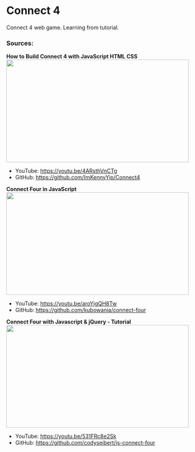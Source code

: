 # Connect 4
Connect 4 web game.
Learning from tutorial.

### Sources:

**How to Build Connect 4 with JavaScript HTML CSS**
<img width="480" height="270" src="https://img.youtube.com/vi/4ARsthVnCTg/maxresdefault.jpg"/>
<br>
- YouTube: https://youtu.be/4ARsthVnCTg
- GitHub: https://github.com/ImKennyYip/Connect4

**Connect Four in JavaScript**
<img width="480" height="270" src="https://img.youtube.com/vi/aroYjgQH8Tw/maxresdefault.jpg"/>
<br>
- YouTube: https://youtu.be/aroYjgQH8Tw
- GitHub: https://github.com/kubowania/connect-four

**Connect Four with Javascript & jQuery - Tutorial**
<img width="480" height="270" src="https://img.youtube.com/vi/531FRc8e2Sk/maxresdefault.jpg"/>
<br>
- YouTube: https://youtu.be/531FRc8e2Sk
- GitHub: https://github.com/codyseibert/js-connect-four
